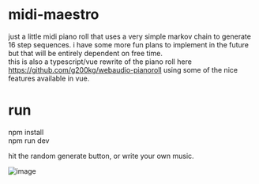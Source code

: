 # midi-maestro
just a little midi piano roll that uses a very simple markov chain to generate 16 step sequences. i have some more fun plans to implement in the future but that will be entirely dependent on free time.
<br/>
this is also a typescript/vue rewrite of the piano roll here https://github.com/g200kg/webaudio-pianoroll using some of the nice features available in vue.

# run
npm install <br/>
npm run dev

hit the random generate button, or write your own music.

![image](https://github.com/user-attachments/assets/5c1d0f25-080d-4dfc-9ae6-07f974f4cf01)
